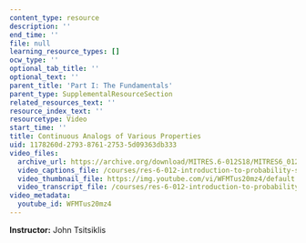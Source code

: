 ```yaml
---
content_type: resource
description: ''
end_time: ''
file: null
learning_resource_types: []
ocw_type: ''
optional_tab_title: ''
optional_text: ''
parent_title: 'Part I: The Fundamentals'
parent_type: SupplementalResourceSection
related_resources_text: ''
resource_index_text: ''
resourcetype: Video
start_time: ''
title: Continuous Analogs of Various Properties
uid: 1178260d-2793-8761-2753-5d09363db333
video_files:
  archive_url: https://archive.org/download/MITRES.6-012S18/MITRES6_012S18_L09-09_300k.mp4
  video_captions_file: /courses/res-6-012-introduction-to-probability-spring-2018/bd20ad76c83551d28cce79bce1a15dbd_WFMTus20mz4.vtt
  video_thumbnail_file: https://img.youtube.com/vi/WFMTus20mz4/default.jpg
  video_transcript_file: /courses/res-6-012-introduction-to-probability-spring-2018/b9a934d2e89c4d8369e3fb47544ca044_WFMTus20mz4.pdf
video_metadata:
  youtube_id: WFMTus20mz4
---
```


**Instructor:** John Tsitsiklis



